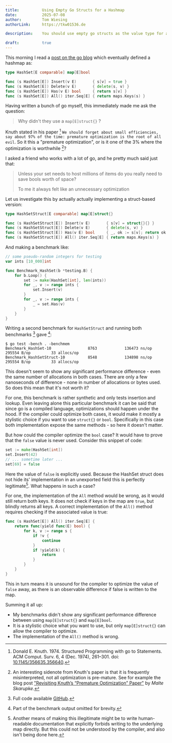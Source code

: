 ```yaml
---
title:          Using Empty Go Structs for a Hashmap
date:           2025-07-08
author:         Tom Wiesing 
authorLink:     https://tkw01536.de

description:    You should use empty go structs as the value type for a hashmap.

draft:          true
---
```


This morning I read a [post on the go blog](https://go.dev/blog/generic-interfaces) which eventually defined a hashmap as:

```go
type HashSet[E comparable] map[E]bool

func (s HashSet[E]) Insert(v E)       { s[v] = true }
func (s HashSet[E]) Delete(v E)       { delete(s, v) }
func (s HashSet[E]) Has(v E) bool     { return s[v] }
func (s HashSet[E]) All() iter.Seq[E] { return maps.Keys(s) }
```

Having written a bunch of go myself, this immediately made me ask the question:

> Why didn't they use a `map[E]struct{}` ?

Knuth stated in his paper [^1] `We should forget about small efficiencies, say about 97% of the time: premature optimization is the root of all evil`.
So it this a "premature optimization", or is it one of the 3% where the optimization is worthwhile [^2]?

I asked a friend who works with a lot of go, and he pretty much said just that:

> Unless your set needs to host millions of items do you really need to save bools worth of space?
> 
> To me it always felt like an unnecessary optimization 

Let us investigate this by actually actually implementing a struct-based version:

```go
type HashSetStruct[E comparable] map[E]struct{}

func (s HashSetStruct[E]) Insert(v E)       { s[v] = struct{}{} }
func (s HashSetStruct[E]) Delete(v E)       { delete(s, v) }
func (s HashSetStruct[E]) Has(v E) bool     { _, ok := s[v]; return ok }
func (s HashSetStruct[E]) All() iter.Seq[E] { return maps.Keys(s) }
```

And making a benchmark like:

```go
// some pseudo-random integers for testing
var ints [10_000]int

func Benchmark_HashSet(b *testing.B) {
	for b.Loop() {
		set := make(HashSet[int], len(ints))
		for _, v := range ints {
			set.Insert(v)
		}
		for _, v := range ints {
			_ = set.Has(v)
		}
	}
}
```

Writing a second benchmark for `HashSetStruct` and running both benchmarks [^3] gave [^4]:

```
$ go test -bench . -benchmem
Benchmark_HashSet-10                8763            136473 ns/op          295554 B/op         33 allocs/op
Benchmark_HashSetStruct-10          8548            134898 ns/op          295554 B/op         33 allocs/op
```

This doesn't seem to show any significant performance difference - even the same number of allocations in both cases. 
There are only a few nanoseconds of difference - none in number of allocations or bytes used. 
So does this mean that it's not worth it?

For one, this benchmark is rather synthetic and only tests insertion and lookup.
Even leaving alone this particular benchmark it can be said that since go is a compiled language, optimizations should happen under the hood. 
If the compiler could optimize both cases, it would make it mostly a stylistic choice if you want to use `struct{}` or `bool`. 
Specifically in this case both implementation expose the same methods - so here it doesn't matter. 


But how could the compiler optimize the `bool` case?
It would have to prove that the `false` value is never used. 
Consider this snippet of code:

```go
set := make(HashSet[int])
set.Insert(42)
// ... sometime later ...
set[69] = false
```

Here the value of `false` is explicitly used. 
Because the HashSet struct does not hide its' implementation in an unexported field this is perfectly legitimate[^5]. 
What happens in such a case?

For one, the implementation of the `All` method would be wrong, as it would still return both keys. 
It does not check if keys in the map are `true`, but blindly returns all keys.
A correct implementation of the `All()` method requires checking if the associated value is true:

```go
func (s HashSet[E]) All() iter.Seq[E] {
	return func(yield func(E) bool) {
		for k, v := range s {
			if !v {
				continue
			}
			if !yield(k) {
				return
			}
		}
	}
}
```

This in turn means it is unsound for the compiler to optimize the value of `false` away, as there is an observable difference if false is written to the map.

Summing it all up:

- My benchmarks didn't show any significant performance difference between using `map[E]struct{}` and `map[E]bool`.
- It is a stylistic choice what you want to use, but only `map[E]struct{}` can allow the compiler to optimize.
- The implementation of the `All()` method is wrong.

[^1]: Donald E. Knuth. 1974. Structured Programming with go to Statements. ACM Comput. Surv. 6, 4 (Dec. 1974), 261–301. doi: [10.1145/356635.356640](https://doi.org/10.1145/356635.356640).

[^2]: An interesting sidenote from Knuth's paper is that it is frequently misinterpreted, not all optimization is pre-mature. 
See for example the blog post ["Revisiting Knuth’s “Premature Optimization” Paper"](https://web.archive.org/web/20250619231836/https://probablydance.com/2025/06/19/revisiting-knuths-premature-optimization-paper/) by *Malte Skarupke*.

[^3]: Full code available [GitHub](https://gist.github.com/tkw1536/f3a6f89f9c49a36f6143a426014630cb). 

[^4]: Part of the benchmark output omitted for brevity. 

[^5]: Another means of making this illegitimate might be to write human-readable documentation that explicitly forbids writing to the underlying map directly.
But this could not be understood by the compiler, and also isn't being done here. 

[^6]: A correct implementation of the `All` method might be 